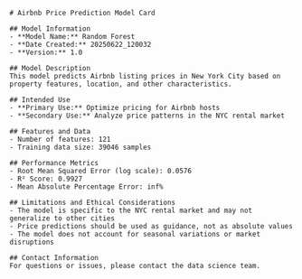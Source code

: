 
    # Airbnb Price Prediction Model Card

    ## Model Information
    - **Model Name:** Random Forest
    - **Date Created:** 20250622_120032
    - **Version:** 1.0

    ## Model Description
    This model predicts Airbnb listing prices in New York City based on property features, location, and other characteristics.

    ## Intended Use
    - **Primary Use:** Optimize pricing for Airbnb hosts
    - **Secondary Use:** Analyze price patterns in the NYC rental market

    ## Features and Data
    - Number of features: 121
    - Training data size: 39046 samples

    ## Performance Metrics
    - Root Mean Squared Error (log scale): 0.0576
    - R² Score: 0.9927
    - Mean Absolute Percentage Error: inf%

    ## Limitations and Ethical Considerations
    - The model is specific to the NYC rental market and may not generalize to other cities
    - Price predictions should be used as guidance, not as absolute values
    - The model does not account for seasonal variations or market disruptions

    ## Contact Information
    For questions or issues, please contact the data science team.
    